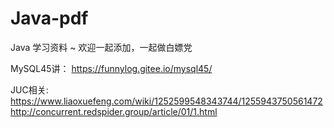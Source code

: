 # Java-pdf
Java 学习资料 ~ 欢迎一起添加，一起做白嫖党


MySQL45讲：
https://funnylog.gitee.io/mysql45/    

JUC相关:  
https://www.liaoxuefeng.com/wiki/1252599548343744/1255943750561472   
http://concurrent.redspider.group/article/01/1.html  
